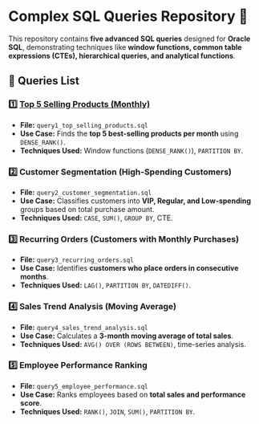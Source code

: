 # Complex SQL Queries Repository 🚀

This repository contains **five advanced SQL queries** designed for **Oracle SQL**, demonstrating techniques like **window functions, common table expressions (CTEs), hierarchical queries, and analytical functions**.

## 📌 Queries List

### 1️⃣ [Top 5 Selling Products (Monthly)](queries/query1_top_selling_products.sql)
- **File:** `query1_top_selling_products.sql`
- **Use Case:** Finds the **top 5 best-selling products per month** using `DENSE_RANK()`.
- **Techniques Used:** Window functions (`DENSE_RANK()`), `PARTITION BY`.

### 2️⃣ Customer Segmentation (High-Spending Customers)
- **File:** `query2_customer_segmentation.sql`
- **Use Case:** Classifies customers into **VIP, Regular, and Low-spending** groups based on total purchase amount.
- **Techniques Used:** `CASE`, `SUM()`, `GROUP BY`, CTE.

### 3️⃣ Recurring Orders (Customers with Monthly Purchases)
- **File:** `query3_recurring_orders.sql`
- **Use Case:** Identifies **customers who place orders in consecutive months**.
- **Techniques Used:** `LAG()`, `PARTITION BY`, `DATEDIFF()`.

### 4️⃣ Sales Trend Analysis (Moving Average)
- **File:** `query4_sales_trend_analysis.sql`
- **Use Case:** Calculates a **3-month moving average of total sales**.
- **Techniques Used:** `AVG() OVER (ROWS BETWEEN)`, time-series analysis.

### 5️⃣ Employee Performance Ranking
- **File:** `query5_employee_performance.sql`
- **Use Case:** Ranks employees based on **total sales and performance score**.
- **Techniques Used:** `RANK()`, `JOIN`, `SUM()`, `PARTITION BY`.

